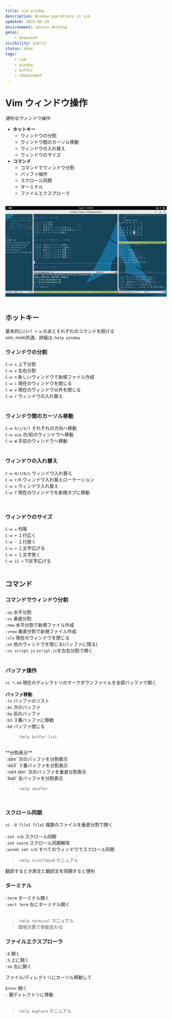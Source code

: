 ```yaml
---
title: vim window
description: Window operations in vim
updated: 2025-09-19
environment: ubuntu desktop
genai:
    - deepseek
visibility: public
status: done
tags:
    - vim
    - window
    - buffer
    - cheatsheet
---
```


# Vim ウィンドウ操作

*便利なウィンドウ操作*
- **ホットキー**
    - ウィンドウの分割
    - ウィンドウ間のカーソル移動
    - ウィンドウの入れ替え
    - ウィンドウのサイズ
- **コマンド**
    - コマンドでウィンドウ分割
    - バッファ操作
    - スクロール同期
    - ターミナル
    - ファイルエクスプローラ

<br>

<div style="text-align: center;">
    <img src="vim_window.png" alt="vim_window" width="600">
</div>
<br>


## ホットキー

基本的に`Ctrl + w` のあとそれぞれのコマンドを続ける<br>
vim, nvim共通、詳細は`:help window`
<br>

### ウィンドウの分割

`C-w s` 上下分割                     <br>
`C-w v` 左右分割                     <br>
`C-w n` 新しいウィンドウで新規ファイル作成<br>
`C-w c` 現在のウィンドウを閉じる     <br>
`C-w o` 現在のウィンドウ以外を閉じる <br>
`C-w r` ウィンドウの入れ替え         <br>
<br>

### ウィンドウ間のカーソル移動

`C-w h/j/k/l` それぞれの方向へ移動<br>
`C-w w/p` 次/前のウィンドウへ移動<br>
`C-w W` 手前のウィンドウへ移動<br>
<br>

### ウィンドウの入れ替え

`C-w H/J/K/L` ウィンドウ入れ替え<br>
`C-w r/R` ウィンドウ入れ替えローテーション<br>
`C-w x` ウィンドウ入れ替え<br>
`C-w T` 現在のウィンドウを新規タブに移動<br>

<br>

### ウィンドウのサイズ

`C-w =` 均等<br>
`C-w +` １行広く<br>
`C-w -` １行狭く<br>
`C-w >` １文字広げる<br>
`C-w <` １文字狭く<br>
`C-w 11 >` 11文字広げる<br>
<br>


## コマンド

### コマンドでウィンドウ分割

`:sp` 水平分割<br>
`:vs` 垂直分割<br>
`:new` 水平分割で新規ファイル作成<br>
`:vnew` 垂直分割で新規ファイル作成<br>
`:clo` 現在のウィンドウを閉じる<br>
`:on` 他のウィンドウを閉じる(バッファに残る)<br>
`:vs script.js` `script.js`を左右分割で開く<br>
<br>

### バッファ操作

`vi *.md` 現在のディレクトリのマークダウンファイルを全部バッファで開く<br>
<br>
**バッファ移動**<br>
`:ls` バッファのリスト<br>
`:bn` 次のバッファ<br>
`:bp` 前のバッファ<br>
`:b3` ３番バッファに移動<br>
`:bd` バッファ閉じる<br>

> `:help buffer-list`
<br>
**分割表示**<br>
`:sbn` 次のバッファを分割表示<br>
`:sb3` ３番バッファを分割表示<br>
`:vert sbn` 次のバッファを垂直分割表示<br>
`:ball` 全バッファを分割表示<br>

> `:help sbuffer`
<br>


### スクロール同期

`vi -O file1 file2` 複数のファイルを垂直分割で開く<br>
<br>
`:set scb` スクロール同期<br>
`:set noscb` スクロール同期解除<br>
`:windo set scb` すべてのウィンドウでスクロール同期<br>

> `:help scrollbind` マニュアル

翻訳するとき原文と翻訳文を同期すると便利
<br>


### ターミナル

`:term` ターミナル開く<br>
`:vert term` 左にターミナル開く<br>
<br>

> `:help terminal` マニュアル<br>
> 環境次第で挙動変わる


### ファイルエクスプローラ

`:E` 開く<br>
`:S` 上に開く<br>
`:Ve` 左に開く<br>

ファイル/ディレクトリにカーソル移動して

`Enter` 開く<br>
`-` 親ディレクトリに移動<br>
<br>
> `:help explore` マニュアル

